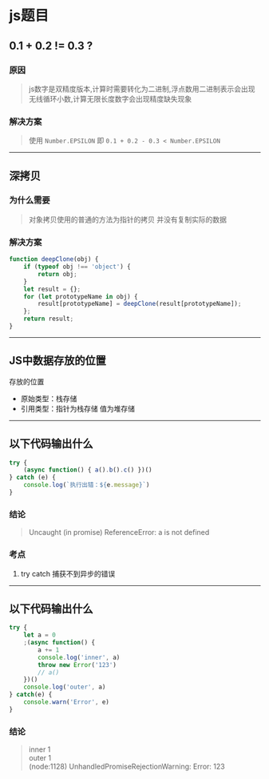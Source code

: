 # js题目

## 0.1 + 0.2 != 0.3 ?

### 原因

> js数字是双精度版本,计算时需要转化为二进制,浮点数用二进制表示会出现无线循环小数,计算无限长度数字会出现精度缺失现象

### 解决方案

> 使用 `Number.EPSILON` 即 `0.1 + 0.2 - 0.3 < Number.EPSILON`

---

## 深拷贝

### 为什么需要
> 对象拷贝使用的普通的方法为指针的拷贝 并没有复制实际的数据

### 解决方案
```javascript
function deepClone(obj) {
    if (typeof obj !== 'object') {
        return obj;
    }
    let result = {};
    for (let prototypeName in obj) {
        result[prototypeName] = deepClone(result[prototypeName]);
    };
    return result;
}
```

---

## JS中数据存放的位置

存放的位置
* 原始类型：栈存储
* 引用类型：指针为栈存储 值为堆存储

---

## 以下代码输出什么

```javascript
try {
    (async function() { a().b().c() })()
} catch (e) {
    console.log(`执行出错：${e.message}`)
}
```

### 结论
> Uncaught (in promise) ReferenceError: a is not defined  

### 考点

1. try catch 捕获不到异步的错误

---

## 以下代码输出什么

```javascript
try {
    let a = 0
    ;(async function() {
        a += 1
        console.log('inner', a)
        throw new Error('123')
        // a()
    })()
    console.log('outer', a)
} catch(e) {
    console.warn('Error', e)
}   
```

### 结论

> inner 1  
> outer 1  
> (node:1128) UnhandledPromiseRejectionWarning: Error: 123


